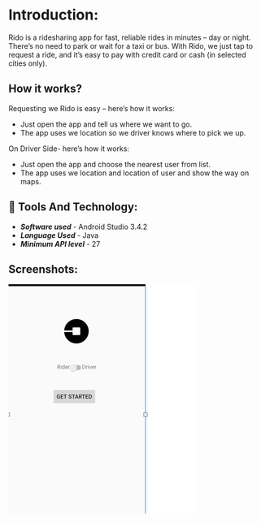# Introduction:
   Rido is a ridesharing app for fast, reliable rides in minutes – day or night. There’s no  need to  park or wait for a taxi or bus. With Rido, we just tap to request a ride, and   it’s easy to pay with credit card or cash (in selected cities only).
   
   ## How it works?
   Requesting we Rido is easy – here’s how it works:

  - Just open the app and tell us where we want to go.
  - The app uses we location so we driver knows where to pick we up.

  On Driver Side- here’s how it works:
  - Just open the app and choose the nearest user from list.
  - The app uses we location and location of user and show the way on maps.
  
  ## 🚧 Tools And Technology:
  - ***Software used*** - Android Studio 3.4.2
  - ***Language Used*** - Java
  - ***Minimum API level*** - 27 
 
 ## Screenshots:
 
 ![alt text](https://github.com/Shubsm/Rido/blob/master/Capture1.PNG)
 

